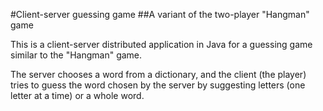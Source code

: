#Client-server guessing game 
##A variant of the two-player "Hangman" game

This is a client-server distributed application in Java for a guessing game similar to the "Hangman" game.

The server chooses a word from a dictionary, and the client (the player) tries to guess the word chosen by the server by suggesting letters (one letter at a time) or a whole word.  
